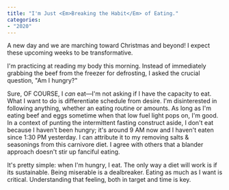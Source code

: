 ```yaml
---
title: "I'm Just <Em>Breaking the Habit</Em> of Eating."
categories:
- "2020"
---
```


A new day and we are marching toward Christmas and beyond!  I expect these upcoming weeks to be transformative.

I'm practicing at reading my body this morning.  Instead of immediately grabbing the beef from the freezer for defrosting, I asked the crucial question, "Am I hungry?"

Sure, OF COURSE, I *can* eat—I'm not asking if I have the capacity to eat.  What I want to do is differentiate schedule from desire.  I'm disinterested in following anything, whether an eating routine or amounts.  As long as I'm eating beef and eggs sometime when that low fuel light pops on, I'm good.  In a context of punting the intermittent fasting construct aside,  I don't eat because I haven't been hungry; it's around 9 AM now and I haven't eaten since 1:30 PM yesterday.  I can attribute it to my removing salts & seasonings from this carnivore diet.  I agree with others that a blander approach doesn't stir up fanciful eating.

It's pretty simple:  when I'm hungry, I eat.  The only way a diet will work is if its sustainable.  Being miserable is a dealbreaker.  Eating as much as I want is critical.  Understanding that feeling, both in target and time is key.




 

